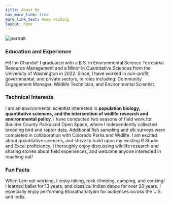 ```yaml
---
title: About Me
has_more_link: true
more_link_text: Keep reading
layout: home
---
```

![portrait]({{site.baseurl}}/images/chandni.jpg)
### Education and Experience
Hi! I'm Chandni! I graduated with a B.S. in Enivronmental Science Terrestrial Resource Management and a Minor in Quantitative Sciences from the University of Washington in 2022. Since, I have worked in non-profit, governmental, and private sectors, in roles including: Community Engagement Manager, Wildlife Technician, and Environmental Scientist. 

### Technical Interests

I am an environmental scientist interested in **population biology, quantitative sciences, and the intersection of widlife research and environmental policy**. I have conducted two seasons of field work for Boulder County Parks and Open Space, where I independently collected breeding bird and raptor data. Additional fish sampling and elk surveys were completed in collaboration with Colorado Parks and Widlife. I am excited about quantitative sciences, and strive to build upon my existing R Studio and Excel proficiency. I thoroughly enjoy discussing wildlife research and sharing stories about field experiences, and welcome anyone interested in reaching out!

### Fun Facts
When I am not working, I enjoy hiking, rock climbing, camping, and cooking! I learned ballet for 13 years, and classical Indian dance for over 20 years. I especially enjoy performing Bharathanatyam for audiences across the U.S. and India.